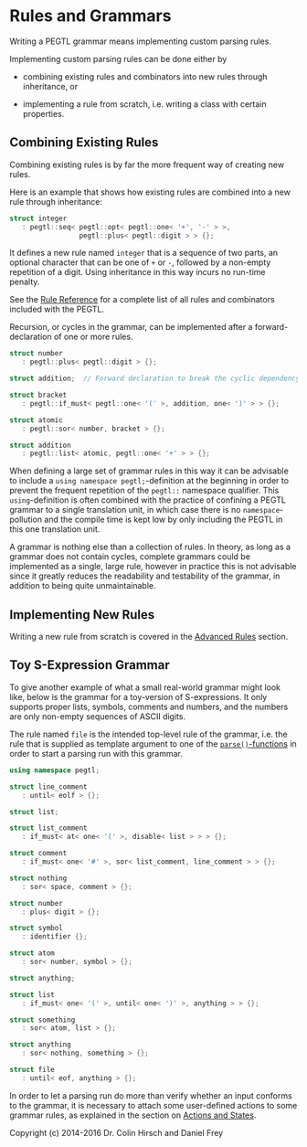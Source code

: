 # Rules and Grammars

Writing a PEGTL grammar means implementing custom parsing rules.

Implementing custom parsing rules can be done either by

* combining existing rules and combinators into new rules through inheritance, or

* implementing a rule from scratch, i.e. writing a class with certain properties.

## Combining Existing Rules

Combining existing rules is by far the more frequent way of creating new rules.

Here is an example that shows how existing rules are combined into a new rule through inheritance:

```c++
struct integer
   : pegtl::seq< pegtl::opt< pegtl::one< '+', '-' > >,
                 pegtl::plus< pegtl::digit > > {};
```

It defines a new rule named `integer` that is a sequence of two parts, an optional character that can be one of `+` or `-`, followed by a non-empty repetition of a digit.
Using inheritance in this way incurs no run-time penalty.

See the [Rule Reference](Rule-Reference.md) for a complete list of all rules and combinators included with the PEGTL.

Recursion, or cycles in the grammar, can be implemented after a forward-declaration of one or more rules.

```c++
struct number
   : pegtl::plus< pegtl::digit > {};

struct addition;  // Forward declaration to break the cyclic dependency.

struct bracket
   : pegtl::if_must< pegtl::one< '(' >, addition, one< ')' > > {};

struct atomic
   : pegtl::sor< number, bracket > {};

struct addition
   : pegtl::list< atomic, pegtl::one< '+' > > {};
```

When defining a large set of grammar rules in this way it can be advisable to include a `using namespace pegtl;`-definition at the beginning in order to prevent the frequent repetition of the `pegtl::` namespace qualifier.
This `using`-definition is often combined with the practice of confining a PEGTL grammar to a single translation unit, in which case there is no `namespace`-pollution and the compile time is kept low by only including the PEGTL in this one translation unit.

A grammar is nothing else than a collection of rules.
In theory, as long as a grammar does not contain cycles, complete grammars could be implemented as a single, large rule, however in practice this is not advisable since it greatly reduces the readability and testability of the grammar, in addition to being quite unmaintainable.

## Implementing New Rules

Writing a new rule from scratch is covered in the [Advanced Rules](Advanced-Rules.md) section.

## Toy S-Expression Grammar

To give another example of what a small real-world grammar might look like, below is the grammar for a toy-version of S-expressions.
It only supports proper lists, symbols, comments and numbers, and the numbers are only non-empty sequences of ASCII digits.

The rule named `file` is the intended top-level rule of the grammar, i.e. the rule that is supplied as template argument to one of the [`parse()`-functions](Parser-Reference.md) in order to start a parsing run with this grammar.

```c++
using namespace pegtl;

struct line_comment
   : until< eolf > {};

struct list;

struct list_comment
   : if_must< at< one< '(' >, disable< list > > > {};

struct comment
   : if_must< one< '#' >, sor< list_comment, line_comment > > {};

struct nothing
   : sor< space, comment > {};

struct number
   : plus< digit > {};

struct symbol
   : identifier {};

struct atom
   : sor< number, symbol > {};

struct anything;

struct list
   : if_must< one< '(' >, until< one< ')' >, anything > > {};

struct something
   : sor< atom, list > {};

struct anything
   : sor< nothing, something > {};

struct file
   : until< eof, anything > {};
```

In order to let a parsing run do more than verify whether an input conforms to the grammar, it is necessary to attach some user-defined actions to some grammar rules, as explained in the section on [Actions and States](Actions-and-States.md).

Copyright (c) 2014-2016 Dr. Colin Hirsch and Daniel Frey
